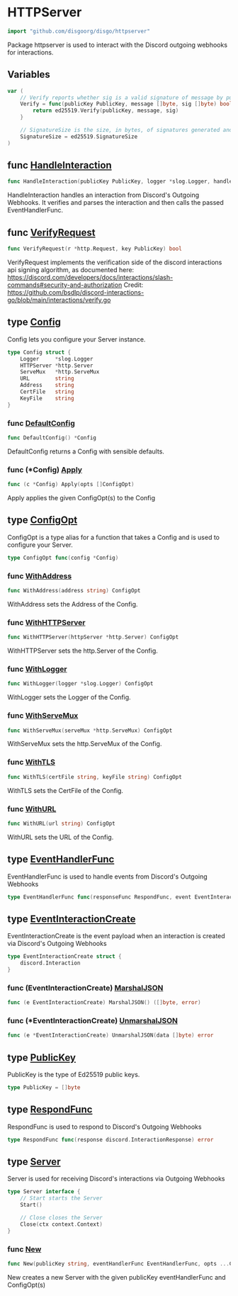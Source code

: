 # HTTPServer

```go
import "github.com/disgoorg/disgo/httpserver"
```

Package httpserver is used to interact with the Discord outgoing webhooks for interactions.

## Variables

<a name="Verify"></a>

```go
var (
    // Verify reports whether sig is a valid signature of message by publicKey. It
    Verify = func(publicKey PublicKey, message []byte, sig []byte) bool {
        return ed25519.Verify(publicKey, message, sig)
    }

    // SignatureSize is the size, in bytes, of signatures generated and verified by this package.
    SignatureSize = ed25519.SignatureSize
)
```

<a name="HandleInteraction"></a>
## func [HandleInteraction](<https://github.com/disgoorg/disgo/blob/master/httpserver/server.go#L105>)

```go
func HandleInteraction(publicKey PublicKey, logger *slog.Logger, handleFunc EventHandlerFunc) http.HandlerFunc
```

HandleInteraction handles an interaction from Discord's Outgoing Webhooks. It verifies and parses the interaction and then calls the passed EventHandlerFunc.

<a name="VerifyRequest"></a>
## func [VerifyRequest](<https://github.com/disgoorg/disgo/blob/master/httpserver/server.go#L55>)

```go
func VerifyRequest(r *http.Request, key PublicKey) bool
```

VerifyRequest implements the verification side of the discord interactions api signing algorithm, as documented here: https://discord.com/developers/docs/interactions/slash-commands#security-and-authorization Credit: https://github.com/bsdlp/discord-interactions-go/blob/main/interactions/verify.go

<a name="Config"></a>
## type [Config](<https://github.com/disgoorg/disgo/blob/master/httpserver/config.go#L20-L28>)

Config lets you configure your Server instance.

```go
type Config struct {
    Logger     *slog.Logger
    HTTPServer *http.Server
    ServeMux   *http.ServeMux
    URL        string
    Address    string
    CertFile   string
    KeyFile    string
}
```

<a name="DefaultConfig"></a>
### func [DefaultConfig](<https://github.com/disgoorg/disgo/blob/master/httpserver/config.go#L9>)

```go
func DefaultConfig() *Config
```

DefaultConfig returns a Config with sensible defaults.

<a name="Config.Apply"></a>
### func \(\*Config\) [Apply](<https://github.com/disgoorg/disgo/blob/master/httpserver/config.go#L34>)

```go
func (c *Config) Apply(opts []ConfigOpt)
```

Apply applies the given ConfigOpt\(s\) to the Config

<a name="ConfigOpt"></a>
## type [ConfigOpt](<https://github.com/disgoorg/disgo/blob/master/httpserver/config.go#L31>)

ConfigOpt is a type alias for a function that takes a Config and is used to configure your Server.

```go
type ConfigOpt func(config *Config)
```

<a name="WithAddress"></a>
### func [WithAddress](<https://github.com/disgoorg/disgo/blob/master/httpserver/config.go#L69>)

```go
func WithAddress(address string) ConfigOpt
```

WithAddress sets the Address of the Config.

<a name="WithHTTPServer"></a>
### func [WithHTTPServer](<https://github.com/disgoorg/disgo/blob/master/httpserver/config.go#L48>)

```go
func WithHTTPServer(httpServer *http.Server) ConfigOpt
```

WithHTTPServer sets the http.Server of the Config.

<a name="WithLogger"></a>
### func [WithLogger](<https://github.com/disgoorg/disgo/blob/master/httpserver/config.go#L41>)

```go
func WithLogger(logger *slog.Logger) ConfigOpt
```

WithLogger sets the Logger of the Config.

<a name="WithServeMux"></a>
### func [WithServeMux](<https://github.com/disgoorg/disgo/blob/master/httpserver/config.go#L55>)

```go
func WithServeMux(serveMux *http.ServeMux) ConfigOpt
```

WithServeMux sets the http.ServeMux of the Config.

<a name="WithTLS"></a>
### func [WithTLS](<https://github.com/disgoorg/disgo/blob/master/httpserver/config.go#L76>)

```go
func WithTLS(certFile string, keyFile string) ConfigOpt
```

WithTLS sets the CertFile of the Config.

<a name="WithURL"></a>
### func [WithURL](<https://github.com/disgoorg/disgo/blob/master/httpserver/config.go#L62>)

```go
func WithURL(url string) ConfigOpt
```

WithURL sets the URL of the Config.

<a name="EventHandlerFunc"></a>
## type [EventHandlerFunc](<https://github.com/disgoorg/disgo/blob/master/httpserver/server.go#L20>)

EventHandlerFunc is used to handle events from Discord's Outgoing Webhooks

```go
type EventHandlerFunc func(responseFunc RespondFunc, event EventInteractionCreate)
```

<a name="EventInteractionCreate"></a>
## type [EventInteractionCreate](<https://github.com/disgoorg/disgo/blob/master/httpserver/server.go#L27-L29>)

EventInteractionCreate is the event payload when an interaction is created via Discord's Outgoing Webhooks

```go
type EventInteractionCreate struct {
    discord.Interaction
}
```

<a name="EventInteractionCreate.MarshalJSON"></a>
### func \(EventInteractionCreate\) [MarshalJSON](<https://github.com/disgoorg/disgo/blob/master/httpserver/server.go#L40>)

```go
func (e EventInteractionCreate) MarshalJSON() ([]byte, error)
```



<a name="EventInteractionCreate.UnmarshalJSON"></a>
### func \(\*EventInteractionCreate\) [UnmarshalJSON](<https://github.com/disgoorg/disgo/blob/master/httpserver/server.go#L31>)

```go
func (e *EventInteractionCreate) UnmarshalJSON(data []byte) error
```



<a name="PublicKey"></a>
## type [PublicKey](<https://github.com/disgoorg/disgo/blob/master/httpserver/ed25519.go#L16>)

PublicKey is the type of Ed25519 public keys.

```go
type PublicKey = []byte
```

<a name="RespondFunc"></a>
## type [RespondFunc](<https://github.com/disgoorg/disgo/blob/master/httpserver/server.go#L23>)

RespondFunc is used to respond to Discord's Outgoing Webhooks

```go
type RespondFunc func(response discord.InteractionResponse) error
```

<a name="Server"></a>
## type [Server](<https://github.com/disgoorg/disgo/blob/master/httpserver/server.go#L45-L51>)

Server is used for receiving Discord's interactions via Outgoing Webhooks

```go
type Server interface {
    // Start starts the Server
    Start()

    // Close closes the Server
    Close(ctx context.Context)
}
```

<a name="New"></a>
### func [New](<https://github.com/disgoorg/disgo/blob/master/httpserver/server_impl.go#L14>)

```go
func New(publicKey string, eventHandlerFunc EventHandlerFunc, opts ...ConfigOpt) Server
```

New creates a new Server with the given publicKey eventHandlerFunc and ConfigOpt\(s\)


